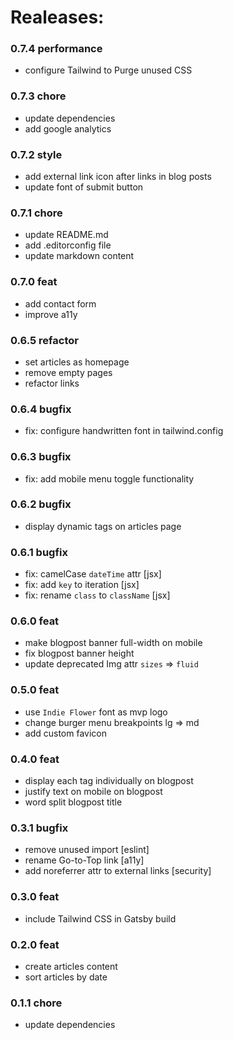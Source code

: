 # Realeases:

### 0.7.4 performance
- configure Tailwind to Purge unused CSS

### 0.7.3 chore
- update dependencies
- add google analytics

### 0.7.2 style
- add external link icon after links in blog posts
- update font of submit button

### 0.7.1 chore
- update README.md
- add .editorconfig file
- update markdown content

### 0.7.0 feat
- add contact form
- improve a11y

### 0.6.5 refactor
- set articles as homepage
- remove empty pages
- refactor links

### 0.6.4 bugfix
- fix: configure handwritten font in tailwind.config

### 0.6.3 bugfix
- fix: add mobile menu toggle functionality

### 0.6.2 bugfix
- display dynamic tags on articles page

### 0.6.1 bugfix
- fix: camelCase `dateTime` attr [jsx]
- fix: add `key` to iteration [jsx]
- fix: rename `class` to `className` [jsx]

### 0.6.0 feat
- make blogpost banner full-width on mobile
- fix blogpost banner height
- update deprecated Img attr `sizes` => `fluid`

### 0.5.0 feat
- use `Indie Flower` font as mvp logo
- change burger menu breakpoints lg => md
- add custom favicon

### 0.4.0 feat
- display each tag individually on blogpost
- justify text on mobile on blogpost
- word split blogpost title

### 0.3.1 bugfix
- remove unused import [eslint]
- rename Go-to-Top link [a11y]
- add noreferrer attr to external links [security]

### 0.3.0 feat
- include Tailwind CSS in Gatsby build

### 0.2.0 feat
- create articles content
- sort articles by date

### 0.1.1 chore
- update dependencies
